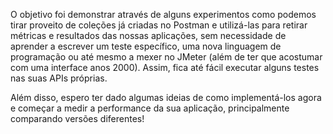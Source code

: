 O objetivo foi demonstrar através de alguns experimentos como podemos tirar proveito de coleções já criadas no Postman e utilizá-las para retirar métricas e resultados das nossas aplicações, sem necessidade de aprender a escrever um teste específico, uma nova linguagem de programação ou até mesmo a mexer no JMeter (além de ter que acostumar com uma interface anos 2000). Assim, fica até fácil executar alguns testes nas suas APIs próprias.


Além disso, espero ter dado algumas ideias de como implementá-los agora e começar a medir a performance da sua aplicação, principalmente comparando versões diferentes!